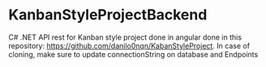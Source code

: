 # KanbanStyleProjectBackend
C# .NET API rest for Kanban style project done in angular done in this repository: https://github.com/danilo0nqn/KabanStyleProject.
In case of cloning, make sure to update connectionString on database and Endpoints
